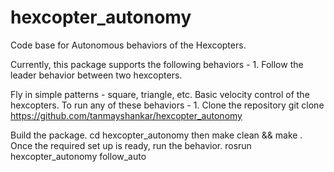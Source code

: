 # hexcopter_autonomy
Code base for Autonomous behaviors of the Hexcopters. 

Currently, this package supports the following behaviors - 1. Follow the leader behavior between two hexcopters.

Fly in simple patterns - square, triangle, etc.
Basic velocity control of the hexcopters.
To run any of these behaviors - 1. Clone the repository git clone https://github.com/tanmayshankar/hexcopter_autonomy

Build the package. cd hexcopter_autonomy then make clean && make .
Once the required set up is ready, run the behavior. rosrun hexcopter_autonomy follow_auto

